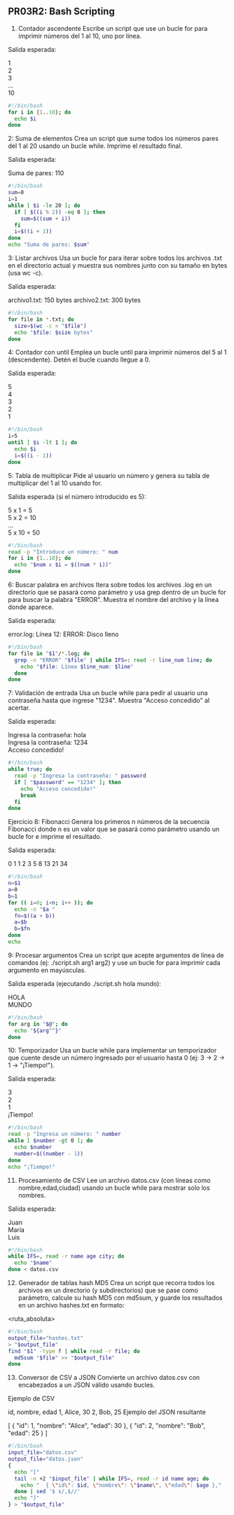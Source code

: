 ## PR03R2: Bash Scripting
1. Contador ascendente
Escribe un script que use un bucle for para imprimir números del 1 al 10, uno por línea.

Salida esperada:

1  
2  
3  
...  
10
```bash
#!/bin/bash
for i in {1..10}; do
  echo $i
done
```
2: Suma de elementos
Crea un script que sume todos los números pares del 1 al 20 usando un bucle while. Imprime el resultado final.

Salida esperada:

Suma de pares: 110

```bash
#!/bin/bash
sum=0
i=1
while [ $i -le 20 ]; do
  if [ $((i % 2)) -eq 0 ]; then
    sum=$((sum + i))
  fi
  i=$((i + 1))
done
echo "Suma de pares: $sum"
```
3: Listar archivos
Usa un bucle for para iterar sobre todos los archivos .txt en el directorio actual y muestra sus nombres junto con su tamaño en bytes (usa wc -c).

Salida esperada:

archivo1.txt: 150 bytes
archivo2.txt: 300 bytes

```bash
#!/bin/bash
for file in *.txt; do
  size=$(wc -c < "$file")
  echo "$file: $size bytes"
done
```
4: Contador con until
Emplea un bucle until para imprimir números del 5 al 1 (descendente). Detén el bucle cuando llegue a 0.

Salida esperada:

5  
4  
3  
2  
1  

```bash
#!/bin/bash
i=5
until [ $i -lt 1 ]; do
  echo $i
  i=$((i - 1))
done
```
5: Tabla de multiplicar
Pide al usuario un número y genera su tabla de multiplicar del 1 al 10 usando for.

Salida esperada (si el número introducido es 5):

5 x 1 = 5  
5 x 2 = 10  
...  
5 x 10 = 50  

```bash
#!/bin/bash
read -p "Introduce un número: " num
for i in {1..10}; do
  echo "$num x $i = $((num * i))"
done
```
6: Buscar palabra en archivos
Itera sobre todos los archivos .log en un directorio que se pasará como parámetro y usa grep dentro de un bucle for para buscar la palabra "ERROR". Muestra el nombre del archivo y la línea donde aparece.

Salida esperada:

error.log: Línea 12: ERROR: Disco lleno  

```bash
#!/bin/bash
for file in "$1"/*.log; do
  grep -n "ERROR" "$file" | while IFS=: read -r line_num line; do
    echo "$file: Línea $line_num: $line"
  done
done
```
7: Validación de entrada
Usa un bucle while para pedir al usuario una contraseña hasta que ingrese "1234". Muestra "Acceso concedido" al acertar.

Salida esperada:

Ingresa la contraseña: hola  
Ingresa la contraseña: 1234  
Acceso concedido!  

```bash
#!/bin/bash
while true; do
  read -p "Ingresa la contraseña: " password
  if [ "$password" == "1234" ]; then
    echo "Acceso concedido!"
    break
  fi
done
```

Ejercicio 8: Fibonacci
Genera los primeros n números de la secuencia Fibonacci donde n es un valor que se pasará como parámetro usando un bucle for e imprime el resultado.

Salida esperada:

0 1 1 2 3 5 8 13 21 34  

```bash
#!/bin/bash
n=$1
a=0
b=1
for (( i=0; i<n; i++ )); do
  echo -n "$a "
  fn=$((a + b))
  a=$b
  b=$fn
done
echo
```

9: Procesar argumentos
Crea un script que acepte argumentos de línea de comandos (ej: ./script.sh arg1 arg2) y use un bucle for para imprimir cada argumento en mayúsculas.

Salida esperada (ejecutando ./script.sh hola mundo):

HOLA  
MUNDO  

```bash
#!/bin/bash
for arg in "$@"; do
  echo "${arg^^}"
done
```
10: Temporizador
Usa un bucle while para implementar un temporizador que cuente desde un número ingresado por el usuario hasta 0 (ej: 3 → 2 → 1 → "¡Tiempo!").

Salida esperada:

3  
2  
1  
¡Tiempo!  

```bash
#!/bin/bash
read -p "Ingresa un número: " number
while [ $number -gt 0 ]; do
  echo $number
  number=$((number - 1))
done
echo "¡Tiempo!"
```
11. Procesamiento de CSV
Lee un archivo datos.csv (con líneas como nombre,edad,ciudad) usando un bucle while para mostrar solo los nombres.

Salida esperada:

Juan  
María  
Luis  

```bash
#!/bin/bash
while IFS=, read -r name age city; do
  echo "$name"
done < datos.csv
```

12. Generador de tablas hash MD5
Crea un script que recorra todos los archivos en un directorio (y subdirectorios) que se pase como parámetro, calcule su hash MD5 con md5sum, y guarde los resultados en un archivo hashes.txt en formato:

<hash> <ruta_absoluta>

```bash
#!/bin/bash
output_file="hashes.txt"
> "$output_file"
find "$1" -type f | while read -r file; do
  md5sum "$file" >> "$output_file"
done
```

13. Conversor de CSV a JSON
Convierte un archivo datos.csv con encabezados a un JSON válido usando bucles.

Ejemplo de CSV

id, nombre, edad
1, Alice, 30
2, Bob, 25
Ejemplo del JSON resultante

[
  { "id": 1, "nombre": "Alice", "edad": 30 },
  { "id": 2, "nombre": "Bob", "edad": 25 }
]

```bash
#!/bin/bash
input_file="datos.csv"
output_file="datos.json"
{
  echo "["
  tail -n +2 "$input_file" | while IFS=, read -r id name age; do
    echo "  { \"id\": $id, \"nombre\": \"$name\", \"edad\": $age },"
  done | sed '$ s/,$//'
  echo "]"
} > "$output_file"
```